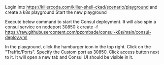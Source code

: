 
Login into https://killercoda.com/killer-shell-ckad/scenario/playground and create a k8s playground
Start the new playground

Execute below command to start the Consul deployment. It will also spin a consul service on nodeport 30850
k create -f https://raw.githubusercontent.com/pzombade/consul-k8s/main/consul-deploy.yml

In the playground, click the hamburger icon in the top right. Click on the "Traffic/Ports".
Specify the Custom port as 30850. Click access button next to it. It will open a new tab and Consul UI should be visible in it.
